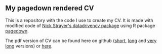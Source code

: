 ## My pagedown rendered CV

This is a repository with the code I use to create my CV. It is made with modified code of [Nick Strayer's datadrivencv package](https://github.com/nstrayer/cv) using R package [pagedown](https://github.com/rstudio/pagedown).

The pdf version of CV can be found here on github ([short](https://github.com/JaneChik/cv/blob/master/chikina_resume.pdf), [long](https://github.com/JaneChik/cv/blob/master/chikina_cv.pdf) and [very long](https://github.com/JaneChik/cv/blob/master/chikina_cv_full.pdf) versions) or [here](https://drive.google.com/drive/folders/11J6q1Qji4Ab4Z6LnwtBZl5XUZ-p3zPMS?usp=sharing).